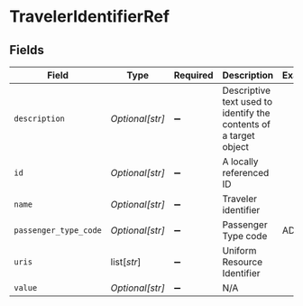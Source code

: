 # TravelerIdentifierRef


## Fields

| Field                                                             | Type                                                              | Required                                                          | Description                                                       | Example                                                           |
| ----------------------------------------------------------------- | ----------------------------------------------------------------- | ----------------------------------------------------------------- | ----------------------------------------------------------------- | ----------------------------------------------------------------- |
| `description`                                                     | *Optional[str]*                                                   | :heavy_minus_sign:                                                | Descriptive text used to identify the contents of a target object |                                                                   |
| `id`                                                              | *Optional[str]*                                                   | :heavy_minus_sign:                                                | A locally referenced ID                                           |                                                                   |
| `name`                                                            | *Optional[str]*                                                   | :heavy_minus_sign:                                                | Traveler identifier                                               |                                                                   |
| `passenger_type_code`                                             | *Optional[str]*                                                   | :heavy_minus_sign:                                                | Passenger Type code                                               | ADT                                                               |
| `uris`                                                            | list[*str*]                                                       | :heavy_minus_sign:                                                | Uniform Resource Identifier                                       |                                                                   |
| `value`                                                           | *Optional[str]*                                                   | :heavy_minus_sign:                                                | N/A                                                               |                                                                   |